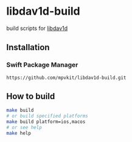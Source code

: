 # libdav1d-build

build scripts for [libdav1d](https://github.com/haasn/libdav1d)

## Installation

### Swift Package Manager

```
https://github.com/mpvkit/libdav1d-build.git
```

## How to build

```bash
make build
# or build specified platforms 
make build platform=ios,macos
# or see help
make help
```